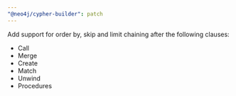 ```yaml
---
"@neo4j/cypher-builder": patch
---
```


Add support for order by, skip and limit chaining after the following clauses:

-   Call
-   Merge
-   Create
-   Match
-   Unwind
-   Procedures
